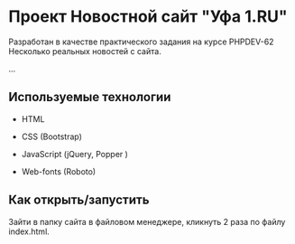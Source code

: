 # Проект Новостной сайт "Уфа 1.RU"

Разработан в качестве практического задания на курсе PHPDEV-62
Несколько реальных новостей с сайта.

…

## Используемые технологии

* HTML

* CSS (Bootstrap)

* JavaScript (jQuery, Popper )

* Web-fonts (Roboto)

## Как открыть/запустить

Зайти в папку сайта в файловом менеджере, кликнуть 2 раза по файлу index.html.